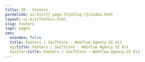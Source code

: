 ```yaml
---
title: 10 - Footers
permalink: ui-kit/{{ page.fileSlug }}/index.html
layout: ui-kit/footers.html
slug: footers
tags: pages
seo:
  noindex: false
  title: Footers | SwiftCore - Webflow Agency UI Kit
  og:title: Footers | SwiftCore - Webflow Agency UI Kit
  twitter:title: Footers | SwiftCore - Webflow Agency UI Kit
---
```



